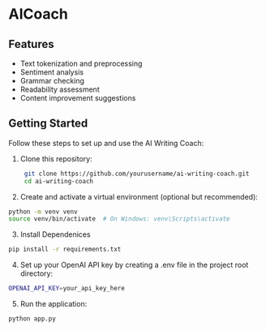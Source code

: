 # AICoach


## Features

- Text tokenization and preprocessing
- Sentiment analysis
- Grammar checking
- Readability assessment
- Content improvement suggestions

## Getting Started

Follow these steps to set up and use the AI Writing Coach:

1. Clone this repository:
   ```bash
    git clone https://github.com/yourusername/ai-writing-coach.git
    cd ai-writing-coach
    ```

2. Create and activate a virtual environment (optional but recommended):
```bash
python -m venv venv
source venv/bin/activate  # On Windows: venv\Scripts\activate
```
3. Install Dependenices 
```bash
pip install -r requirements.txt
```
4. Set up your OpenAI API key by creating a .env file in the project root directory:

 ```bash
 OPENAI_API_KEY=your_api_key_here

 ```
5. Run the application:
```bash
python app.py
```




